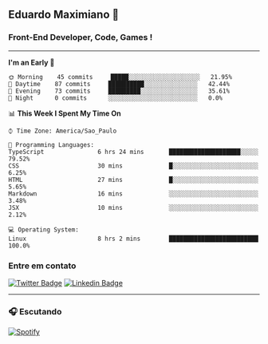 ## Eduardo Maximiano 👋

### Front-End Developer, Code, Games !

---

<!--START_SECTION:waka-->
**I'm an Early 🐤** 

```text
🌞 Morning    45 commits     █████░░░░░░░░░░░░░░░░░░░░   21.95% 
🌆 Daytime    87 commits     ██████████░░░░░░░░░░░░░░░   42.44% 
🌃 Evening    73 commits     █████████░░░░░░░░░░░░░░░░   35.61% 
🌙 Night      0 commits      ░░░░░░░░░░░░░░░░░░░░░░░░░   0.0%

```


📊 **This Week I Spent My Time On** 

```text
⌚︎ Time Zone: America/Sao_Paulo

💬 Programming Languages: 
TypeScript               6 hrs 24 mins       ████████████████████░░░░░   79.52% 
CSS                      30 mins             █░░░░░░░░░░░░░░░░░░░░░░░░   6.25% 
HTML                     27 mins             █░░░░░░░░░░░░░░░░░░░░░░░░   5.65% 
Markdown                 16 mins             ░░░░░░░░░░░░░░░░░░░░░░░░░   3.48% 
JSX                      10 mins             ░░░░░░░░░░░░░░░░░░░░░░░░░   2.12%

💻 Operating System: 
Linux                    8 hrs 2 mins        █████████████████████████   100.0%

```


<!--END_SECTION:waka-->

### Entre em contato

[![Twitter Badge](https://img.shields.io/badge/-@edmaxi-1ca0f1?style=flat-square&labelColor=1ca0f1&logo=twitter&logoColor=white&link=https://twitter.com/edmaxi)](https://twitter.com/edmaxi)
[![Linkedin Badge](https://img.shields.io/badge/-Eduardo_Maximiano-0077B5?style=flat-square&logo=Linkedin&logoColor=white&link=https://www.linkedin.com/in/maximiano-eduardo)](https://www.linkedin.com/in/maximiano-eduardo)

---

### 🎧 Escutando
[![Spotify](https://novatorem-sandy.vercel.app/api/spotify)](https://open.spotify.com/user/comgigo)
